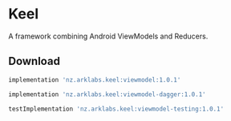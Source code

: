 # Keel

A framework combining Android ViewModels and Reducers.

Download
-----

```groovy
implementation 'nz.arklabs.keel:viewmodel:1.0.1'

implementation 'nz.arklabs.keel:viewmodel-dagger:1.0.1'

testImplementation 'nz.arklabs.keel:viewmodel-testing:1.0.1'

```
